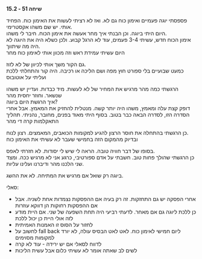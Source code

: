 **שיחה 51 \- 15.2**

פספסתי יוגה פעמיים ואימון כוח גם לא. ואז לא רציתי לעשות את האימון כוח. הפחיד אותי. יש שם משהו אקסטרימי.   
היום היתי ביוגה. וכן הבנתי איך מחר אעשה את אימון הכוח. חיבר לי משהו.   
אימון הכוח חדש, עשיתי 3-4 פעמים, עוד לא הרגל קבוע. ולכן כשלא היה את היוגה לא היה מה שיתווך.  
היום עשיתי עמידת ראש וזה מכוון אותי לאימון כוח מחר

גם הקור משך אותי לכיוון של לא לזוז.   
כמעט שבועיים בלי ספורט חוץ מפה ושם הליכה או רכיבה. היה קור והתחלתי ללכת ועליתי על אוטובוס

הרגשתי כמה מהר מרגיש את המחיר של לא לעשות. מיד כבדות. ועדיין יש משהו שנשאר. וחוזר יחסית מהר  
איך הרגשת היום ביוגה?  
דופק קצת עלה ומאמץ, משהו היה יותר קשה. מנטלית להחזיק את המאמץ. אבל אחרי הסדרה הזו, לסדרה הבאה כבר בטוב. בסוף היתי מאוד בפנים, מחובר, נהניתי. תהליך התאקלמות קרה די מהר

כן הרגשתי בהתחלה את חוסר הרצון להגיע למקומות הכואבים, המאמצים. רצון לנוח.   
ובדיוק מהמקום הזה בחמישי שעבר לא עשיתי את האימון כוח

בסופו של דבר חוויה טובה. הראה לי שיש לי יסודות. לא חזרתי לאפס.   
כן הרגשתי שהולך פחות טוב. חשבתי על אדם ספורטיבי, כרגע אני לא מרגיש ככה. ומצד שני הלכנו מהר ודיברנו ועלינו עליות. 

ביוגה רק שואל אם מרגיש את המתיחה. לא את ההשג. 

סאלי:

* אחרי הפסקה יש גם התחזקות. זה רק בעיה אם ההפסקות נצמדות אחת לשניה. אבל אם ההפסקות רחוקות הן דווקא עוזרות  
* כן ללכת ליוגה גם אם מאחר. לדעתי רביעי היה תחת השפעה של שני. אם היית מודע לזה אולי היית כן יכול ללכת   
* לחזור על הסוס זו האמנות האמיתית  
* לחשוב על fall back ליום חמישי לאימון כוח. לאט לאט הבסיס עולה, לא יורד למקומות מסוימים  
* לדווח לסאלי אם יש ירידה \- עוד לא קרה  
* לשים לב שאתה אומר לא עשיתי כלום אבל עשית הליכות

